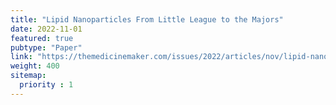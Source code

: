 ```yaml
---
title: "Lipid Nanoparticles From Little League to the Majors"
date: 2022-11-01
featured: true
pubtype: "Paper"
link: "https://themedicinemaker.com/issues/2022/articles/nov/lipid-nanoparticles-from-little-league-to-the-majors/"
weight: 400
sitemap:
  priority : 1
---
```

